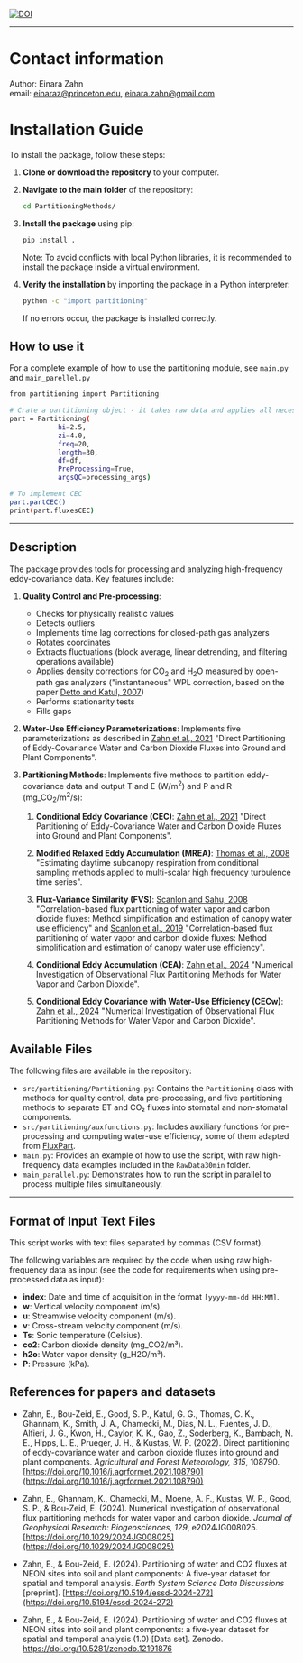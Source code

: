 
[![DOI](https://zenodo.org/badge/441544177.svg)](https://zenodo.org/badge/latestdoi/441544177)

---
# Contact information 

Author: Einara Zahn\
email: einaraz@princeton.edu, einara.zahn@gmail.com

# Installation Guide

To install the package, follow these steps:

1. **Clone or download the repository** to your computer.

2. **Navigate to the main folder** of the repository:

    ```sh
    cd PartitioningMethods/
    ```

3. **Install the package** using pip:

    ```sh
    pip install .
    ```

    Note: To avoid conflicts with local Python libraries, it is recommended to install the package inside a virtual environment.

4. **Verify the installation** by importing the package in a Python interpreter:

    ```sh
    python -c "import partitioning"
    ```

    If no errors occur, the package is installed correctly.

## How to use it
For a complete example of how to use the partitioning module, see ```main.py``` and ```main_parellel.py```

```sh
from partitioning import Partitioning

# Crate a partitioning object - it takes raw data and applies all necessary corrections
part = Partitioning(
            hi=2.5,
            zi=4.0,
            freq=20,
            length=30,
            df=df,
            PreProcessing=True,
            argsQC=processing_args)

# To implement CEC
part.partCEC()
print(part.fluxesCEC)
```

---
## Description

The package provides tools for processing and analyzing high-frequency eddy-covariance data. Key features include:

1. **Quality Control and Pre-processing**:
   - Checks for physically realistic values
   - Detects outliers
   - Implements time lag corrections for closed-path gas analyzers
   - Rotates coordinates
   - Extracts fluctuations (block average, linear detrending, and filtering operations available)
   - Applies density corrections for CO<sub>2</sub> and H<sub>2</sub>O measured by open-path gas analyzers ("instantaneous" WPL correction, based on the paper [Detto and Katul, 2007](https://link.springer.com/article/10.1007%2Fs10546-006-9105-1))
   - Performs stationarity tests
   - Fills gaps

2. **Water-Use Efficiency Parameterizations**:
   Implements five parameterizations as described in [Zahn et al., 2021](https://www.sciencedirect.com/science/article/pii/S0168192321004767?via%3Dihub) "Direct Partitioning of Eddy-Covariance Water and Carbon Dioxide Fluxes into Ground and Plant Components".

3. **Partitioning Methods**:
   Implements five methods to partition eddy-covariance data and output T and E (W/m<sup>2</sup>) and P and R (mg_CO<sub>2</sub>/m<sup>2</sup>/s):
   
   1. **Conditional Eddy Covariance (CEC)**:
      [Zahn et al., 2021](https://www.sciencedirect.com/science/article/pii/S0168192321004767?via%3Dihub) "Direct Partitioning of Eddy-Covariance Water and Carbon Dioxide Fluxes into Ground and Plant Components".
   
   2. **Modified Relaxed Eddy Accumulation (MREA)**:
      [Thomas et al., 2008](https://www.sciencedirect.com/science/article/pii/S0168192308000737) "Estimating daytime subcanopy respiration from conditional sampling methods applied to multi-scalar high frequency turbulence time series".
   
   3. **Flux-Variance Similarity (FVS)**:
      [Scanlon and Sahu, 2008](https://agupubs.onlinelibrary.wiley.com/doi/full/10.1029/2008WR006932) "Correlation-based flux partitioning of water vapor and carbon dioxide fluxes: Method simplification and estimation of canopy water use efficiency" and
      [Scanlon et al., 2019](https://www.sciencedirect.com/science/article/pii/S016819231930348X?via%3Dihub) "Correlation-based flux partitioning of water vapor and carbon dioxide fluxes: Method simplification and estimation of canopy water use efficiency".
   
   4. **Conditional Eddy Accumulation (CEA)**:
      [Zahn et al., 2024](https://agupubs.onlinelibrary.wiley.com/doi/full/10.1029/2024JG008025) "Numerical Investigation of Observational Flux Partitioning Methods for Water Vapor and Carbon Dioxide".
   
   5. **Conditional Eddy Covariance with Water-Use Efficiency (CECw)**:
      [Zahn et al., 2024](https://agupubs.onlinelibrary.wiley.com/doi/full/10.1029/2024JG008025) "Numerical Investigation of Observational Flux Partitioning Methods for Water Vapor and Carbon Dioxide".

## Available Files

The following files are available in the repository:

- `src/partitioning/Partitioning.py`: Contains the `Partitioning` class with methods for quality control, data pre-processing, and five partitioning methods to separate ET and CO₂ fluxes into stomatal and non-stomatal components.
- `src/partitioning/auxfunctions.py`: Includes auxiliary functions for pre-processing and computing water-use efficiency, some of them adapted from [FluxPart](https://github.com/usda-ars-ussl/fluxpart).
- `main.py`: Provides an example of how to use the script, with raw high-frequency data examples included in the `RawData30min` folder.
- `main_parallel.py`: Demonstrates how to run the script in parallel to process multiple files simultaneously.


---
## Format of Input Text Files

This script works with text files separated by commas (CSV format).

The following variables are required by the code when using raw high-frequency data as input (see the code for requirements when using pre-processed data as input):

- **index**: Date and time of acquisition in the format `[yyyy-mm-dd HH:MM]`.
- **w**: Vertical velocity component (m/s).
- **u**: Streamwise velocity component (m/s).
- **v**: Cross-stream velocity component (m/s).
- **Ts**: Sonic temperature (Celsius).
- **co2**: Carbon dioxide density (mg_CO2/m³).
- **h2o**: Water vapor density (g_H2O/m³).
- **P**: Pressure (kPa).


## References for papers and datasets

- Zahn, E., Bou-Zeid, E., Good, S. P., Katul, G. G., Thomas, C. K., Ghannam, K., Smith, J. A., Chamecki, M., Dias, N. L., Fuentes, J. D., Alfieri, J. G., Kwon, H., Caylor, K. K., Gao, Z., Soderberg, K., Bambach, N. E., Hipps, L. E., Prueger, J. H., & Kustas, W. P. (2022). Direct partitioning of eddy-covariance water and carbon dioxide fluxes into ground and plant components. *Agricultural and Forest Meteorology, 315*, 108790. [https://doi.org/10.1016/j.agrformet.2021.108790](https://doi.org/10.1016/j.agrformet.2021.108790)

- Zahn, E., Ghannam, K., Chamecki, M., Moene, A. F., Kustas, W. P., Good, S. P., & Bou-Zeid, E. (2024). Numerical investigation of observational flux partitioning methods for water vapor and carbon dioxide. *Journal of Geophysical Research: Biogeosciences, 129*, e2024JG008025. [https://doi.org/10.1029/2024JG008025](https://doi.org/10.1029/2024JG008025)

- Zahn, E., & Bou-Zeid, E. (2024). Partitioning of water and CO2 fluxes at NEON sites into soil and plant components: A five-year dataset for spatial and temporal analysis. *Earth System Science Data Discussions* [preprint]. [https://doi.org/10.5194/essd-2024-272](https://doi.org/10.5194/essd-2024-272)

- Zahn, E., & Bou-Zeid, E. (2024). Partitioning of water and CO2 fluxes at NEON sites into soil and plant components: a five-year dataset for spatial and temporal analysis (1.0) [Data set]. Zenodo. https://doi.org/10.5281/zenodo.12191876
